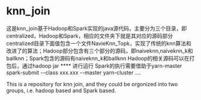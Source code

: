# knn_join
这是knn_join基于Hadoop和Spark实现的java源代码，主要分为三个目录，即centralized，Hadoop和Spark，相应的文件夹下就是其对应的源码部分
centralized目录下面值包含一个文件NavieKnn_Topk，实现了传统的knn算法和改进了的算法；Hadoop部分包含有三个部分的源码，即naiveknn,naiveknn_k和ballknn；Spark包含的源码有naiveknn_k和ballknn
Hadoop的相关源码可以在打包后，通过hadoop jar **** 进行运行
Spark的执行需要借助于yarn-master
spark-submit --class xxx.xxx  --master yarn-cluster ....



This is a repository for knn join, and they could be orgonized into two groups, i.e. hadoop based and Spark based.

